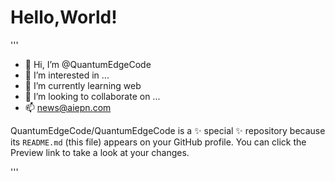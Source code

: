 # Hello,World! #

'''
- 👋 Hi, I’m @QuantumEdgeCode
- 👀 I’m interested in ...
- 🌱 I’m currently learning web
- 💞️ I’m looking to collaborate on ...
- 📫 news@aiepn.com

QuantumEdgeCode/QuantumEdgeCode is a ✨ special ✨ repository because its `README.md` (this file) appears on your GitHub profile.
You can click the Preview link to take a look at your changes.

'''
